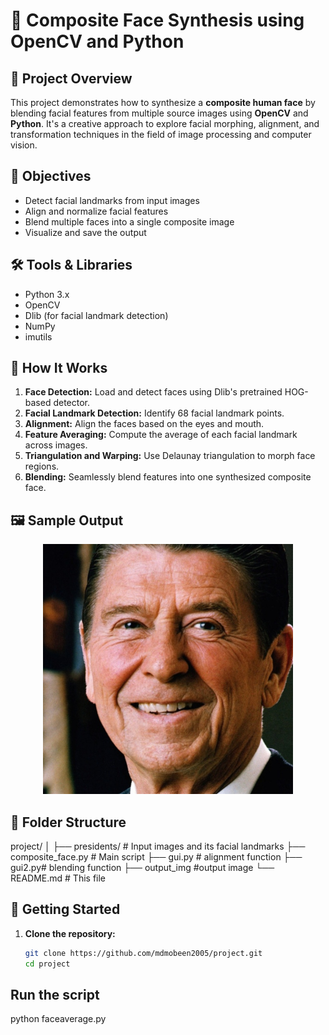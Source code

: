 # 👤 Composite Face Synthesis using OpenCV and Python

## 📌 Project Overview

This project demonstrates how to synthesize a **composite human face** by blending facial features from multiple source images using **OpenCV** and **Python**. It's a creative approach to explore facial morphing, alignment, and transformation techniques in the field of image processing and computer vision.

## 🎯 Objectives

- Detect facial landmarks from input images
- Align and normalize facial features
- Blend multiple faces into a single composite image
- Visualize and save the output

## 🛠️ Tools & Libraries

- Python 3.x
- OpenCV
- Dlib (for facial landmark detection)
- NumPy
- imutils

## 🧠 How It Works

1. **Face Detection:** Load and detect faces using Dlib's pretrained HOG-based detector.
2. **Facial Landmark Detection:** Identify 68 facial landmark points.
3. **Alignment:** Align the faces based on the eyes and mouth.
4. **Feature Averaging:** Compute the average of each facial landmark across images.
5. **Triangulation and Warping:** Use Delaunay triangulation to morph face regions.
6. **Blending:** Seamlessly blend features into one synthesized composite face.

## 🖼️ Sample Output

<p align="center">
  <img src="faceaverage/output.jpg" width="400" alt="Composite Face Output">
</p>

## 📁 Folder Structure

project/
│
├── presidents/ # Input images and its facial landmarks
├── composite_face.py # Main script
├── gui.py # alignment function
├── gui2.py# blending function
├── output_img #output image 
└── README.md # This file

## 🚀 Getting Started

1. **Clone the repository:**
   ```bash
   git clone https://github.com/mdmobeen2005/project.git
   cd project
## Run the script
python faceaverage.py





